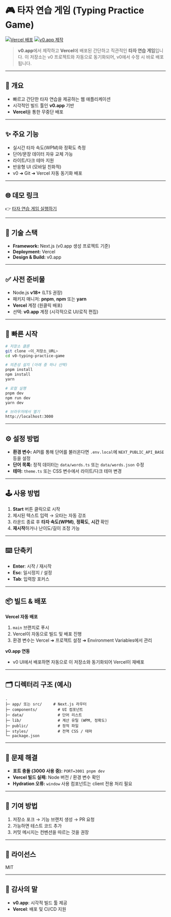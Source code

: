 # 🎮 타자 연습 게임 (Typing Practice Game)

[![Vercel 배포](https://img.shields.io/badge/Deployed%20on-Vercel-black?style=for-the-badge\&logo=vercel)](https://vercel.com/dlaudcks228-3091s-projects/v0-typing-practice-game)
[![v0.app 제작](https://img.shields.io/badge/Built%20with-v0.app-black?style=for-the-badge)](https://v0.app/chat/projects/5UeRtQpui3a)

> **v0.app**에서 제작하고 **Vercel**에 배포된 간단하고 직관적인 **타자 연습 게임**입니다. 이 저장소는 v0 프로젝트와 자동으로 동기화되어, v0에서 수정 시 바로 배포됩니다.

---

## 🧭 개요

* 빠르고 간단한 타자 연습을 제공하는 웹 애플리케이션
* 시각적인 빌드 툴인 **v0.app** 기반
* **Vercel**을 통한 무중단 배포

---

## ✨ 주요 기능

* 실시간 타자 속도(WPM)와 정확도 측정
* 단어/문장 데이터 자유 교체 가능
* 라이트/다크 테마 지원
* 반응형 UI (모바일 친화적)
* v0 ➜ Git ➜ Vercel 자동 동기화 배포

---

## 🌐 데모 링크

👉 [타자 연습 게임 실행하기](https://vercel.com/dlaudcks228-3091s-projects/v0-typing-practice-game)

---

## 🧩 기술 스택

* **Framework:** Next.js (v0.app 생성 프로젝트 기준)
* **Deployment:** Vercel
* **Design & Build:** v0.app

---

## ✅ 사전 준비물

* Node.js **v18+** (LTS 권장)
* 패키지 매니저: **pnpm**, **npm** 또는 **yarn**
* **Vercel** 계정 (원클릭 배포)
* 선택: **v0.app** 계정 (시각적으로 UI/로직 편집)

---

## 🚀 빠른 시작

```bash
# 저장소 클론
git clone <이_저장소_URL>
cd v0-typing-practice-game

# 의존성 설치 (아래 중 하나 선택)
pnpm install
npm install
yarn

# 로컬 실행
pnpm dev
npm run dev
yarn dev

# 브라우저에서 열기
http://localhost:3000
```

---

## ⚙️ 설정 방법

* **환경 변수:** API를 통해 단어를 불러온다면 `.env.local`에 `NEXT_PUBLIC_API_BASE` 등을 설정
* **단어 목록:** 정적 데이터는 `data/words.ts` 또는 `data/words.json` 수정
* **테마:** `theme.ts` 또는 CSS 변수에서 라이트/다크 테마 변경

---

## 🕹️ 사용 방법

1. **Start** 버튼 클릭으로 시작
2. 제시된 텍스트 입력 → 오타는 자동 강조
3. 라운드 종료 후 **타자 속도(WPM)**, **정확도**, **시간** 확인
4. **재시작**하거나 난이도/길이 조정 가능

---

## ⌨️ 단축키

* **Enter**: 시작 / 재시작
* **Esc**: 일시정지 / 설정
* **Tab**: 입력창 포커스

---

## 📦 빌드 & 배포

**Vercel 자동 배포**

1. `main` 브랜치로 푸시
2. Vercel이 자동으로 빌드 및 배포 진행
3. 환경 변수는 Vercel ➜ 프로젝트 설정 ➜ Environment Variables에서 관리

**v0.app 연동**

* v0 UI에서 배포하면 자동으로 이 저장소와 동기화되어 Vercel이 재배포

---

## 🗂️ 디렉터리 구조 (예시)

```
.
├─ app/ 또는 src/     # Next.js 라우터
├─ components/         # UI 컴포넌트
├─ data/               # 단어 리스트
├─ lib/                # 계산 유틸 (WPM, 정확도)
├─ public/             # 정적 파일
├─ styles/             # 전역 CSS / 테마
└─ package.json
```

---

## 🧯 문제 해결

* **포트 충돌 (3000 사용 중):** `PORT=3001 pnpm dev`
* **Vercel 빌드 실패:** Node 버전 / 환경 변수 확인
* **Hydration 오류:** `window` 사용 컴포넌트는 client 전용 처리 필요

---

## 🤝 기여 방법

1. 저장소 포크 → 기능 브랜치 생성 → PR 요청
2. 가능하면 테스트 코드 추가
3. 커밋 메시지는 컨벤션을 따르는 것을 권장

---

## 📄 라이선스

MIT

---

## 🙏 감사의 말

* **v0.app**: 시각적 빌드 툴 제공
* **Vercel**: 배포 및 CI/CD 지원
